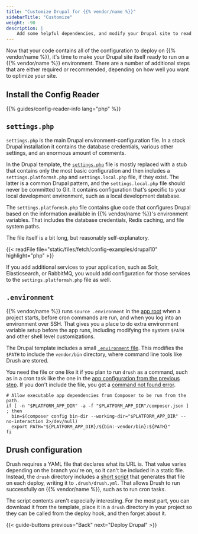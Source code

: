 ```yaml
---
title: "Customize Drupal for {{% vendor/name %}}"
sidebarTitle: "Customize"
weight: -90
description: |
    Add some helpful dependencies, and modify your Drupal site to read from a {{% vendor/name %}} environment.
---
```


Now that your code contains all of the configuration to deploy on {{% vendor/name %}},
it's time to make your Drupal site itself ready to run on a {{% vendor/name %}} environment.
There are a number of additional steps that are either required or recommended, depending on how well you want to optimize your site.

## Install the Config Reader

{{% guides/config-reader-info lang="php" %}}

## `settings.php`

`settings.php` is the main Drupal environment-configuration file.
In a stock Drupal installation it contains the database credentials, various other settings, and an enormous amount of comments.

In the Drupal template, the [`settings.php`](https://github.com/platformsh-templates/drupal10/blob/master/web/sites/default/settings.php) file
is mostly replaced with a stub that contains only the most basic configuration
and then includes a `settings.platformsh.php` and `settings.local.php` file, if they exist.
The latter is a common Drupal pattern, and the `settings.local.php` file should never be committed to Git.
It contains configuration that's specific to your local development environment,
such as a local development database.

The `settings.platformsh.php` file contains glue code that configures Drupal
based on the information available in {{% vendor/name %}}'s environment variables.
That includes the database credentials, Redis caching, and file system paths.

The file itself is a bit long, but reasonably self-explanatory.

{{< readFile file="static/files/fetch/config-examples/drupal10" highlight="php" >}}

If you add additional services to your application, such as Solr, Elasticsearch, or RabbitMQ,
you would add configuration for those services to the `settings.platformsh.php` file as well.

## `.environment`

{{% vendor/name %}} runs `source .environment` in the [app root](/create-apps/app-reference/builtin-image.md#root-directory)
when a project starts, before cron commands are run, and when you log into an environment over SSH.
That gives you a place to do extra environment variable setup before the app runs,
including modifying the system `$PATH` and other shell level customizations.

The Drupal template includes a small [`.environment` file](https://github.com/platformsh-templates/drupal10/blob/master/.environment).
This modifies the `$PATH` to include the `vendor/bin` directory,
where command line tools like Drush are stored.

You need the file or one like it if you plan to run `drush` as a command,
such as in a cron task like the one in the [app configuration from the previous step](./configure.md#configure-apps-in-platformappyaml).
If you don't include the file, you get a [command not found error](../../../development/troubleshoot.md#command-not-found).

```text {location=".environment"}
# Allow executable app dependencies from Composer to be run from the path.
if [ -n "$PLATFORM_APP_DIR" -a -f "$PLATFORM_APP_DIR"/composer.json ] ; then
  bin=$(composer config bin-dir --working-dir="$PLATFORM_APP_DIR" --no-interaction 2>/dev/null)
  export PATH="${PLATFORM_APP_DIR}/${bin:-vendor/bin}:${PATH}"
fi
```

## Drush configuration

Drush requires a YAML file that declares what its URL is.
That value varies depending on the branch you're on, so it can't be included in a static file.
Instead, the `drush` directory includes a [short script](https://github.com/platformsh-templates/drupal10/blob/master/drush/platformsh_generate_drush_yml.php)
that generates that file on each deploy, writing it to `.drush/drush.yml`.
That allows Drush to run successfully on {{% vendor/name %}}, such as to run cron tasks.

The script contents aren't especially interesting.
For the most part, you can download it from the template,
place it in a `drush` directory in your project so they can be called from the deploy hook, and then forget about it.

{{< guide-buttons previous="Back" next="Deploy Drupal" >}}
